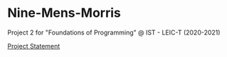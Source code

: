 # Nine-Mens-Morris

Project 2 for "Foundations of Programming" @ IST - LEIC-T (2020-2021)

[Project Statement](proj2.20201211_FIXED2.pdf)
